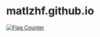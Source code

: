 # matlzhf.github.io
<a href="http://s11.flagcounter.com/more/N1PV"><img src="https://s11.flagcounter.com/map/N1PV/size_s/txt_000000/border_CCCCCC/pageviews_0/viewers_0/flags_0/" alt="Flag Counter" border="0"></a>
